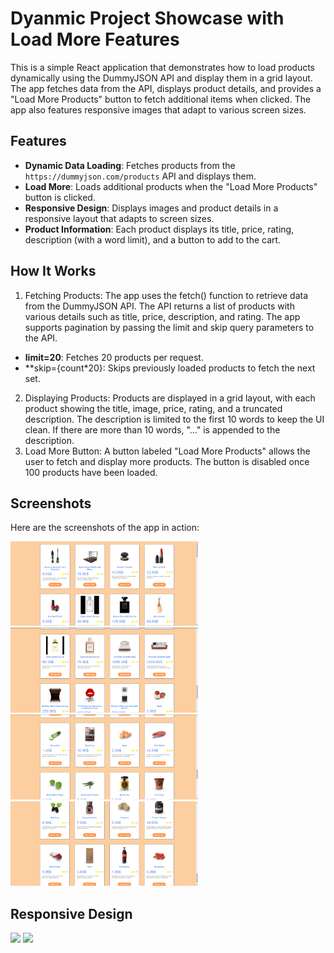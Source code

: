 # Dyanmic Project Showcase with Load More Features
This is a simple React application that demonstrates how to load products dynamically using the DummyJSON API and display them in a grid layout. The app fetches data from the API, displays product details, and provides a "Load More Products" button to fetch additional items when clicked. The app also features responsive images that adapt to various screen sizes.

## Features

- **Dynamic Data Loading**: Fetches products from the `https://dummyjson.com/products` API and displays them.
- **Load More**: Loads additional products when the "Load More Products" button is clicked.
- **Responsive Design**: Displays images and product details in a responsive layout that adapts to screen sizes.
- **Product Information**: Each product displays its title, price, rating, description (with a word limit), and a button to add to the cart.

## How It Works
1. Fetching Products:
 The app uses the fetch() function to retrieve data from the DummyJSON API. The API returns a list of products with various details such as title, price, description, and rating. The app supports   pagination by passing the limit and skip query parameters to the API.
- **limit=20**: Fetches 20 products per request.
- **skip={count*20}: Skips previously loaded products to fetch the next set.
2. Displaying Products:
   Products are displayed in a grid layout, with each product showing the title, image, price, rating, and a truncated description. The description is limited to the first 10 words to keep the UI clean. If there are more than 10 words, "..." is appended to the description.
3. Load More Button:
  A button labeled "Load More Products" allows the user to fetch and display more products. The button is disabled once 100 products have been loaded.

## Screenshots
Here are the screenshots of the app in action:

<img src="https://raw.githubusercontent.com/L3vi-Ackerman/Dyanmic-Project-Showcase-with-Load-More-Feature/refs/heads/main/src/output/main1.png" width="300" />
<img src="https://raw.githubusercontent.com/L3vi-Ackerman/Dyanmic-Project-Showcase-with-Load-More-Feature/refs/heads/main/src/output/main2.png" width="300" />
<img src="https://raw.githubusercontent.com/L3vi-Ackerman/Dyanmic-Project-Showcase-with-Load-More-Feature/refs/heads/main/src/output/main3.png" width="300" />
<img src="https://raw.githubusercontent.com/L3vi-Ackerman/Dyanmic-Project-Showcase-with-Load-More-Feature/refs/heads/main/src/output/main4.png" width="300" />

## Responsive Design
<img src="https://raw.githubusercontent.com/L3vi-Ackerman/Dyanmic-Project-Showcase-with-Load-More-Feature/refs/heads/main/src/output/responsive1.png" width="150" />
<img src="https://raw.githubusercontent.com/L3vi-Ackerman/Dyanmic-Project-Showcase-with-Load-More-Feature/refs/heads/main/src/output/responsive2.png" width="150" />
